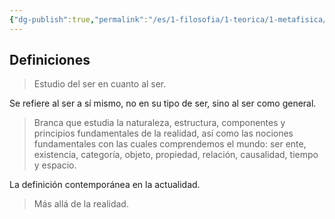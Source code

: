 ```yaml
---
{"dg-publish":true,"permalink":"/es/1-filosofia/1-teorica/1-metafisica/","created":"","updated":""}
---
```


## Definiciones
> Estudio del ser en cuanto al ser.

Se refiere al ser a sí mismo, no en su tipo de ser, sino al ser como general.
> Branca que estudia la naturaleza, estructura, componentes y principios fundamentales de la realidad, así como las nociones fundamentales con las cuales comprendemos el mundo: ser ente, existencia, categoría, objeto, propiedad, relación, causalidad, tiempo y espacio.

La definición contemporánea en la actualidad.
> Más allá de la realidad.

